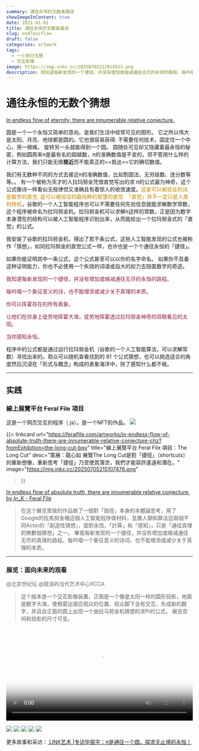 ```yaml
---
summary: 通往永恒的无数条路径
showImageInContent: true
date: 2021-01-01
title: 通往永恒的无数条路径
slug: endlessflow
draft: false
categories: artwork
tags:
  - 一小部分无限
  - 交互影像
image: https://img.inkx.cc/20250705212914923.png
description: 我知道每新发现的一个捷径，并没有增加或缩减通往无尽的永恒的路程。每吟唱一个象征意义的诗，也不能增添或减少关于真理的本质。
---
```

# 通往永恒的无数个猜想
<u>In endless flow of eternity, there are innumerable relative conjecture.</u>

圆是一个一个永恒又简单的意向。是我们生活中经常可见的图形。
它之所以伟大是太阳、月亮、地球都是圆的。它也很容易获得: 不需要任何技术，固定住一个中心，用一根绳， 旋转另一头就能得到一个圆。
圆随处可见却又隐藏着最永恒的秘密，例如圆周率π是最有名的超越数，π的准确数值是不变的，但不管用什么样的计算方法，我们只能无限**接近**而不能真正的==抵达==它的确切数值。

我们有无数种不同的方式去接近π的准确数值，比如割圆法、无穷级数、连分数等等。。
有一个被称为天才的人拉玛努金凭借直觉写出的求 π的公式最为神奇，这个公式像诗一样看似无规律但又准确且有着惊人的收敛速度。<font color="#C28800">这是可以被验证的诗, 是数学的直觉, 是可以被验证的最纯粹的智慧的直觉.</font>
<font color="#C28800">「直觉」并不一定只是人类的特权</font>，谷歌的一个人工智能程序也可以不需要任何先验信息就能求解数学常数，这个程序被命名为拉玛努金机。拉玛努金机可以求解π这样的常数，正是因为数字本身潜在的结构可以被人工智能程序识别出来，从而能给出一个拉玛努金式的「直觉」的公式。

我安装了谷歌的拉玛努金机，得出了若干条公式，这些人工智能发现的公式也被称作「猜想」，如同拉玛努金的直觉公式一样，也许也是一个个通往永恒的「捷径」。

如果你能证明其中一条公式，这个公式甚至可以以你的名字命名。
如果你不具备这种证明能力，你也不必使用一个失效的词语或自大的权力去隐匿数字的奇迹。


<font color="8B1E3F">我知道每新发现的一个捷径，并没有增加或缩减通往无尽的永恒的路程。</font>

<font color="#8B1E3F">每吟唱一个象征意义的诗，也不能增添或减少关于真理的本质。</font>

<font color="8B1E3F">你可以挥霍存在的所有表象。</font>

<font color="8B1E3F">让他们在你身上徒劳地挥霍大海，徒劳地挥霍透过拉玛努金神奇的双眼看见的太阳。</font>

<font color="8B1E3F">当你感知永恒。</font>

程序中的公式都是通过运行拉玛努金机（谷歌的一个人工智能算法，可以求解常数）寻找出来的。观众可以随机查看找到的 81 个公式猜想，也可以挑选适合的角度然后沉浸在「形式与概念」构成的表象海洋中，除了感知什么都不做。



---


## 实践

### 線上展覽平台 Feral File 項目
这是一个网页交互的程序（.js）。是一个NFT的作品。
![](https://img.inkx.cc/20250705205422648.png)

{{< linkcard 
  url="https://feralfile.com/artworks/in-endless-flow-of-absolute-truth-there-are-innumerable-relative-conjecture-chz?fromExhibition=the-long-cut-bqv" 
  title="線上展覽平台 Feral File 項目：The Long Cut" 
  desc="策展：龍心如 展覽The Long Cut是對「捷徑」（shortcuts）的重新想像，重新思考「捷徑」乃至使其落空，我們才能容許遙遠和潛在。" 
  image="https://img.inkx.cc/20250705215107476.png" 
>}}

[In endless flow of absolute truth, there are innumerable relative conjecture. by In_K - Feral File](https://feralfile.com/artworks/in-endless-flow-of-absolute-truth-there-are-innumerable-relative-conjecture-chz?fromExhibition=the-long-cut-bqv)

>在这个展览里我的作品做了一個對「路徑」本身的本體論思考，用了Google的拉馬努金機這個人工智能程序做材料，並置人類和算法這兩個不同Actor的「創造性猜想」，面對永恆，「計算」和「感知」，只是「通往真理的無數個猜想」之一。
>畢竟每新发现的一个捷径，并没有增加或缩减通往无尽的真理的路程。每吟唱一个象征意义的诗词，也不能增添或减少关于真理的本质。


---
### 展览：面向未来的观看

<font color="#696969">@北京世纪坛 @鼓浪屿当代艺术中心KCCA</font>
>这个版本是一个交互影像装置，正面是一个像是太阳一样的圆形投影，地面是数字大海，使用雷达感应观众的位置，观众脚下会有交互，形成新的数字，并且会正面的圆上出现一个由拉马努金机猜想的求Pi的公式。
>展览空间和投影的尺寸可变。


<video controls width="100%" poster="https://img.inkx.cc/20250705212914923.png">
  <source src="https://img.inkx.cc/20250705214104011.mp4" type="video/mp4">
  您的浏览器不支持 video 标签。
</video>


![](https://img.inkx.cc/20250705212820118.png)
![](https://img.inkx.cc/20250705212845167.png)
![](https://img.inkx.cc/20250705212914923.png)
![](https://img.inkx.cc/20250705212935241.png)
![](https://img.inkx.cc/20250705213000630.png)

更多故事和采访：[ LINK艺术 |专访毕振宇：π是通往一个圆，探求无止境的永恒！](https://mp.weixin.qq.com/s/lfPc_uYL8p5eaqF47tpfwg)

